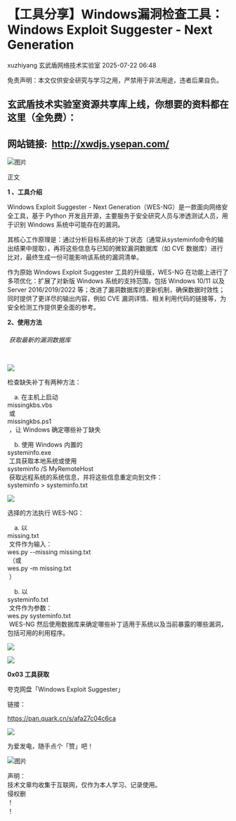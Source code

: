 #  【工具分享】Windows漏洞检查工具：Windows Exploit Suggester - Next Generation  
xuzhiyang  玄武盾网络技术实验室   2025-07-22 06:48  
  
免责声明：本文仅供安全研究与学习之用，严禁用于非法用途，违者后果自负。  
## 玄武盾技术实验室资源共享库上线，你想要的资料都在这里（全免费）：  
## 网站链接:  http://xwdjs.ysepan.com/  
  
![图片](https://mmbiz.qpic.cn/mmbiz_png/UM0M1icqlo0n1vXUybVdQLZB2dSsHl2171ELwCSzBmlhtxP1ppVDNibgxdPK0IRjMDo0e99kwvhlKroGIlJJxr7g/640?wx_fmt=png&from=appmsg&watermark=1&wxfrom=5&wx_lazy=1&randomid=arwkt22u&tp=webp "")  
  
  
正文  
  
**1 、工具介绍**  
  
Windows Exploit Suggester - Next Generation（WES-NG）是一款面向网络安全工具，基于 Python 开发且开源，主要服务于安全研究人员与渗透测试人员，用于识别 Windows 系统中可能存在的漏洞。  
  
其核心工作原理是：通过分析目标系统的补丁状态（通常从systeminfo命令的输出结果中提取），再将这些信息与已知的微软漏洞数据库（如 CVE 数据库）进行比对，最终生成一份可能影响该系统的漏洞清单。  
  
作为原始 Windows Exploit Suggester 工具的升级版，WES-NG 在功能上进行了多项优化：扩展了对新版 Windows 系统的支持范围，包括 Windows 10/11 以及 Server 2016/2019/2022 等；改进了漏洞数据库的更新机制，确保数据时效性；同时提供了更详尽的输出内容，例如 CVE 漏洞详情、相关利用代码的链接等，为安全检测工作提供更全面的参考。  
  
**2、使用方法**  
######  获取最新的漏洞数据库  
```
```  
  
![](https://mmbiz.qpic.cn/mmbiz_png/qGTEdaLg0HkCgzbTeLGVic18VJ2X4TMa1ZZ0qSc8gsicM1mOoKaYozcmMJicapJctdunyibSiaMCLLxcJ4COd1YficUw/640?wx_fmt=png&from=appmsg "")  
  
检查缺失补丁有两种方法：  
  
  
    a. 在主机上启动   
missingkbs.vbs  
 或   
missingkbs.ps1  
 ，让 Windows 确定哪些补丁缺失   
  
  
    b. 使用 Windows 内置的   
systeminfo.exe  
 工具获取本地系统或使用   
systeminfo /S MyRemoteHost  
 获取远程系统的系统信息，并将这些信息重定向到文件：   
systeminfo > systeminfo.txt  
  
![](https://mmbiz.qpic.cn/mmbiz_jpg/UM0M1icqlo0mFvmTOxNYRoQUajJJ8QdpFliclNxymwicyg01RP4UibyO4a39b2fuibiaIYH95UGDmMxxDhIwAUicX9tSA/640?wx_fmt=jpeg "")  
  
  
选择的方法执行 WES-NG：  
  
  
    a. 以   
missing.txt  
 文件作为输入：   
wes.py --missing missing.txt  
 （或   
wes.py -m missing.txt  
 ）  
  
  
    b. 以   
systeminfo.txt  
 文件作为参数：   
wes.py systeminfo.txt  
 WES-NG 然后使用数据库来确定哪些补丁适用于系统以及当前暴露的哪些漏洞，包括可用的利用程序。  
  
![](https://mmbiz.qpic.cn/mmbiz_jpg/UM0M1icqlo0mFvmTOxNYRoQUajJJ8QdpFU4hYKxSW58ByPSbEpGqDwGyUe7QeOyiapRpmEoQDAxDUcN3M9Lfwd1Q/640?wx_fmt=jpeg "")  
  
![](https://mmbiz.qpic.cn/mmbiz_jpg/UM0M1icqlo0mFvmTOxNYRoQUajJJ8QdpF4icjygvoHOeaibe8jxoXqzDye0KTYpz7S31lWFjPnjGaoZeqkFzyG6oA/640?wx_fmt=jpeg "")  
  
**0x03 工具获取**  
  
夸克网盘「Windows Exploit Suggester」  
  
链接：  
  
https://pan.quark.cn/s/afa27c04c6ca  
  
![](https://mmbiz.qpic.cn/mmbiz_png/qGTEdaLg0HkCgzbTeLGVic18VJ2X4TMa1qpnBRTG3GIDdKE2LIoMkG1kB2CXy8Wia1jsXPz53csVV8DnktC3mBOw/640?wx_fmt=png&from=appmsg "")  
  
为爱发电，随手点个「赞」吧！  
  
![图片](https://mmbiz.qpic.cn/mmbiz_png/UM0M1icqlo0knIjq7rj7rsX0r4Rf2CDQylx0IjMfpPM93icE9AGx28bqwDRau5EkcWpK6WBAG5zGDS41wkfcvJiaA/640?wx_fmt=other&wxfrom=5&wx_lazy=1&wx_co=1&randomid=w8iozbdz&tp=webp "")  
  
声明：  
技术文章均收集于互联网，仅作为本人学习、记录使用。  
侵权删  
！  
！  
  
  
